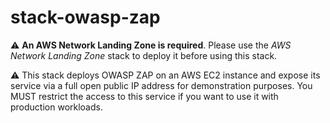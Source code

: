 # stack-owasp-zap

:warning: **An AWS Network Landing Zone is required**. Please use the *AWS Network Landing Zone* stack to deploy it before using this stack.

:warning: This stack deploys OWASP ZAP on an AWS EC2 instance and expose its service via a full open public IP address for demonstration purposes. You MUST restrict the access to this service if you want to use it with production workloads.